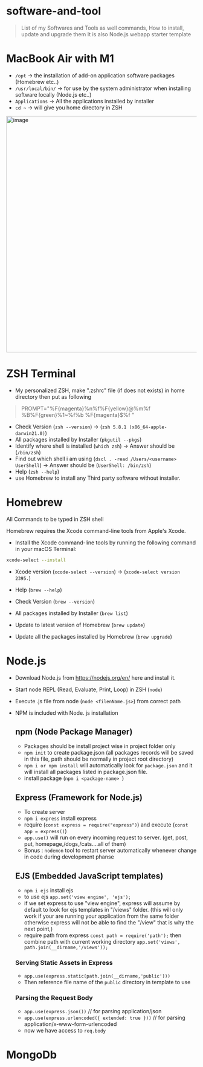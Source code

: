 # software-and-tool
> List of my Softwares and Tools as well commands, How to install, update and upgrade them
> It is also Node.js webapp starter template 

# MacBook Air with M1 #
* `/opt` -> the installation of add-on application software packages (Homebrew etc..)
* `/usr/local/bin/` -> for use by the system administrator when installing software locally (Node.js etc..)
* `Applications` -> All the applications installed by installer
* `cd ~` -> will give you home directory in ZSH
<img width="626" alt="image" src="https://user-images.githubusercontent.com/67994954/186946378-ff92d889-b891-4b18-9141-5e36dc102f51.png">


# ZSH Terminal #

* My personalized ZSH, make ".zshrc" file (if does not exists) in home directory then put as following
> PROMPT="%F{magenta}%n%f%F{yellow}@%m%f %B%F{green}%1~%f%b %F{magenta}$%f "

* Check Version  (`zsh --version`) -> (`zsh 5.8.1 (x86_64-apple-darwin21.0)`)
* All packages installed by Installer (`pkgutil --pkgs`)
* Identify where shell is installed (`which zsh`) -> Answer should be (`/bin/zsh`)
* Find out which shell i am using (`dscl . -read /Users/<username> UserShell`) -> Answer should be (`UserShell: /bin/zsh`)
* Help (`zsh --help`)
* use Homebrew to install any Third party software without installer. 

# Homebrew #

All Commands to be typed in ZSH shell 

Homebrew requires the Xcode command-line tools from Apple's Xcode.

* Install the Xcode command-line tools by running the following command in your macOS Terminal:
```sh
xcode-select --install
```
* Xcode version (`xcode-select --version`) -> (`xcode-select version 2395.`)

* Help (`brew --help`)
* Check Version  (`brew --version`)
* All packages installed by Installer (`brew list`)
* Update to latest version of Homebrew (`brew update`)
* Update all the packages installed by Homebrew (`brew upgrade`)

# Node.js #
* Download Node.js from https://nodejs.org/en/ here and install it. 
* Start node REPL (Read, Evaluate, Print, Loop) in ZSH  (`node`)
* Execute .js file from node (`node <filenName.js>`) from correct path
* NPM is included with Node. js installation

  ## npm (Node Package Manager) ##
  * Packages should be install project wise in project folder only
  * `npm init` to create package.json (all packages records will be saved in this file, path should be normally in project root directory) 
  * `npm i or npm install` will automatically look for `package.json` and it will install all packages listed in package.json file. 
  * install package (`npm i <package-name> `)

  ## Express (Framework for Node.js) ##
  * To create server 
  * `npm i express` install express 
  * require (`const express = require("express")`) and execute (`const app = express()`)
  * `app.use()` will run on every incoming request to server. (get, post, put, homepage,/dogs,/cats....all of them)
  * Bonus : `nodemon` tool to restart server automatically whenever change in code during development phanse 
  
  ## EJS (Embedded JavaScript templates) ## 
  * `npm i ejs` install ejs 
  * to use ejs `app.set('view engine', 'ejs');`
  * if we set express to use "view engine", express will assume by default to look for ejs templates in "/views" folder. (this will only work if your are running your application from the same folder otherwise express will not be able to find the "/view" that is why the next point,)
  * require path from express `const path = require('path');` then combine path with current working directory `app.set('views', path.join(__dirname,'/views'));`

  ### Serving Static Assets in Express ###
  * `app.use(express.static(path.join(__dirname,'public')))`
  * Then reference file name of the `public` directory in template to use 
  
  ### Parsing the Request Body
  * `app.use(express.json())` // for parsing application/json
  * `app.use(express.urlencoded({ extended: true }))` // for parsing application/x-www-form-urlencoded
  * now we have access to `req.body`
  
# MongoDb #


